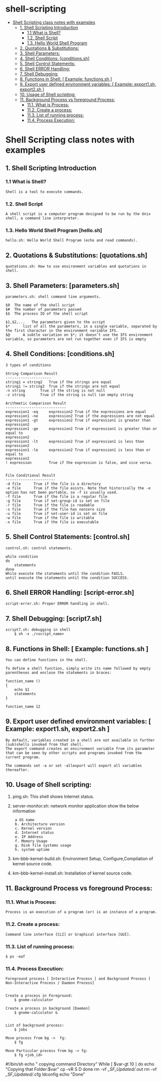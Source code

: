 # shell-scripting
<!-- vim-markdown-toc GFM -->

* [Shell Scripting class notes with examples](#shell-scripting-class-notes-with-examples)
	* [1. Shell Scripting Introduction](#1-shell-scripting-introduction)
		* [1.1  What is Shell?](#11--what-is-shell)
		* [1.2. Shell Script](#12-shell-script)
		* [1.3. Hello World Shell Program](#13-hello-world-shell-program)
	* [2. Quotations & Substitutions:](#2-quotations--substitutions)
	* [3. Shell Parameters:](#3-shell-parameters)
	* [4. Shell Conditions: [conditions.sh]](#4-shell-conditions-conditionssh)
	* [5. Shell Control Statements:](#5-shell-control-statements)
	* [6. Shell ERROR Handling:](#6-shell-error-handling)
	* [7. Shell Debugging:](#7-shell-debugging)
	* [8. Functions in Shell: [ Example: functions.sh ]](#8-functions-in-shell--example-functionssh-)
	* [9. Export user defined environment variables: [ Example: export1.sh, export2.sh ]](#9-export-user-defined-environment-variables--example-export1sh-export2sh-)
	* [10. Usage of Shell scripting:](#10-usage-of-shell-scripting)
	* [11. Background Process vs foreground Process:](#11-background-process-vs-foreground-process)
		* [11.1. What is Process:](#111-what-is-process)
		* [11.2. Create a process:](#112-create-a-process)
		* [11.3. List of running process:](#113-list-of-running-process)
		* [11.4. Process Execution:](#114-process-execution)

<!-- vim-markdown-toc -->

# Shell Scripting class notes with examples

## 1. Shell Scripting Introduction

### 1.1  What is Shell?

	Shell is a tool to execute commands.

### 1.2. Shell Script
	
	A shell script is a computer program designed to be run by the Unix shell, a command line interpreter. 

### 1.3. Hello World Shell Program [hello.sh]

	hello.sh: Hello World Shell Program (echo and read commands).


## 2. Quotations & Substitutions: [quotations.sh]

	quotations.sh: How to use environment variables and quotations in shell.

## 3. Shell Parameters: [parameters.sh]

	parameters.sh: shell command line arguments.

	$0	The name of the shell script
	$#	The number of parameters passed
	$$	The process ID of the shell script

	$1,$2,...	The parameters given to the script
	$*		list of all the parameters, in a single variable, separated by the first character in the environment variable IFS.
	$@ 		A subtle variation on $*; it doesn’t use the IFS environment variable, so parameters are not run together even if IFS is empty



## 4. Shell Conditions: [conditions.sh]

	3 types of conditions 

	String Comparison Result
	---------------------
	string1 = string2	True if the strings are equal
	string1 != string2	True if the strings are not equal
	-n string		True if the string is not null
	-z string		True if the string is null (an empty string

	Arithmetic Comparison Result
	----------------------------
	expression1 -eq		expression2 True if the expressions are equal
	expression1 -ne		expression2 True if the expressions are not equal
	expression1 -gt		expression2 True if expression1 is greater than expression2
	expression1 -ge		expression2 True if expression1 is greater than or equal to
	expression2
	expression1 -lt		expression2 True if expression1 is less than expression2
	expression1 -le		expression2 True if expression1 is less than or equal to
	expression2
	! expression		True if the expression is false, and vice versa.


	File Conditional Result
	-----------------------
	-d file		 True if the file is a directory
	-e file		 True if the file exists. Note that historically the -e option has not been portable, so -f is usually used.
	-f file		 True if the file is a regular file
	-g file		 True if set-group-id is set on file
	-r file		 True if the file is readable
	-s file		 True if the file has nonzero size
	-u file		 True if set-user-id is set on file
	-w file		 True if the file is writable
	-x file		 True if the file is executable



## 5. Shell Control Statements: [control.sh]

	control.sh: control statements.

	while condition
	do
		statements
	done
	While execute the statements until the condition FAILS.
	until execute the statements until the condition SUCCESS.


## 6. Shell ERROR Handling: [script-error.sh]

	script-error.sh: Proper ERROR handling in shell.

## 7. Shell Debugging: [script7.sh]

	script7.sh: debugging in shell
		$ sh -x ./<script_name>


## 8. Functions in Shell: [ Example: functions.sh ]


	You can define functions in the shell.

	To define a shell function, simply write its name followed by empty parentheses and enclose the statements in braces:

	function_name () 
	{
		echo $1
		statements
	}

	function_name 12


## 9. Export user defined environment variables: [ Example: export1.sh, export2.sh ]
	By default, variables created in a shell are not available in further (sub)shells invoked from that shell. 
	The export command creates an environment variable from its parameter that can be seen by other scripts and programs invoked from the current program.

	The commands set -a or set -allexport will export all variables thereafter.


## 10. Usage of Shell scripting:

1. ping.sh: This shell shows Internet status.
2. server-monitor.sh: network monitor application show the below information 

		a OS name
		b. Architecture version
		c. Kernel version
		d. Internet status
		e. IP Address
		f. Memory Usage
		g. Disk file systems usage
		h. system uptime

3. km-bbb-kernel-build.sh: Environment Setup, Configure,Compilation of kernel source code.
4. km-bbb-kernel-install.sh: Installation of kernel source code.
  

## 11. Background Process vs foreground Process:

	
### 11.1. What is Process: 

	Process is an execution of a program (or) is an instance of a program.

### 11.2. Create a process:

	Command line interface [CLI] or Graphical interface [GUI].

	
### 11.3. List of running process: 
	
	$ ps -eaf

### 11.4. Process Execution:

	Foreground process [ Interactive Process ] and Background Process [ Non-Interactive Process / Daemon Process]


	Create a process in Foreground:
		$ gnome-calculator 

	Create a process in background [Daemon]
		$ gnome-calculator &


	List of background process:
		$ jobs

	Move process from bg ->  fg:
		$ fg 
	
	Move Particular process from bg -> fg:
		$ fg <job_id>


<!-- vim-markdown-toc GFM -->

<!-- vim-markdown-toc -->









#!/bin/sh
echo " copying command Directory"
While [ $var-gt 10 ]
do
echo "Copying that Folder:$var"
cp -vR S D
done
rm -vf *_SF_Updated/*.out
rm -vf *_SF_Updated/*.cfg
ldconfig
echo "Done"
